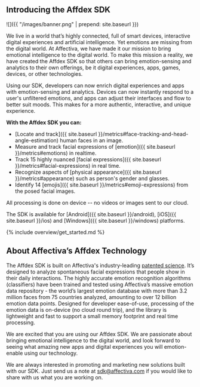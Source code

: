 ## Introducing the Affdex SDK

![]({{ "/images/banner.png" | prepend: site.baseurl }})

We live in a world that’s highly connected, full of smart devices, interactive digital experiences and artificial intelligence.  Yet emotions are missing from the digital world.  At Affectiva, we have made it our mission to bring emotional intelligence to the digital world. To make this mission a reality, we have created the Affdex SDK so that others can bring emotion-sensing and analytics to their own offerings, be it digital experiences, apps, games, devices, or other technologies.

Using our SDK, developers can now enrich digital experiences and apps with emotion-sensing and analytics.  Devices can now instantly respond to a user's unfiltered emotions, and apps can adjust their interfaces and flow to better suit moods. This makes for a more authentic, interactive, and unique experience.


**With the Affdex SDK you can:**

* [Locate and track]({{ site.baseurl }}/metrics#face-tracking-and-head-angle-estimation) human faces in an image.
* Measure and track facial expressions of [emotion]({{ site.baseurl }}/metrics#emotions) in realtime.
* Track 15 highly nuanced [facial expressions]({{ site.baseurl }}/metrics#facial-expressions) in real time.
* Recognize aspects of [physical appearance]({{ site.baseurl }}/metrics#appearance) such as person's gender and glasses.
* Identify 14 [emojis]({{ site.baseurl }}/metrics#emoji-expressions) from the posed facial images.

All processing is done on device -- no videos or images sent to our cloud.  

The SDK is available for [Android]({{ site.baseurl }}/android), [iOS]({{ site.baseurl }}/ios) and [Windows]({{ site.baseurl }}/windows) platforms.

{% include overview/get_started.md %}

## About Affectiva’s Affdex Technology

The Affdex SDK is built on Affectiva's industry-leading [patented science](http://www.affectiva.com/technology). It’s designed to analyze spontaneous facial expressions that people show in their daily interactions. The highly accurate emotion recognition algorithms (classifiers) have been trained and tested using Affectiva’s massive emotion data repository - the world’s largest emotion database with more than 3.2 million faces from 75 countries analyzed, amounting to over 12 billion emotion data points. Designed for developer ease-of-use, processing of the emotion data is on-device (no cloud round trip), and the library is lightweight and fast to support a small memory footprint and real time processing.


We are excited that you are using our Affdex SDK. We are passionate about bringing emotional intelligence to the digital world, and look forward to seeing what amazing new apps and digital experiences you will emotion-enable using our technology.

We are always interested in promoting and marketing new solutions built with our SDK. Just send us a note at sdk@affectiva.com if you would like to share with us what you are working on.
